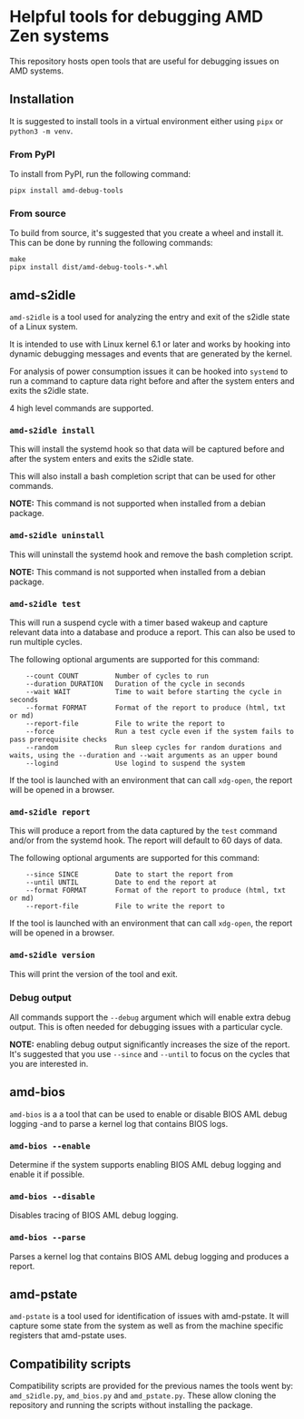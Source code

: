 # Helpful tools for debugging AMD Zen systems

This repository hosts open tools that are useful for debugging issues on AMD systems.

## Installation
It is suggested to install tools in a virtual environment either using
`pipx` or `python3 -m venv`.

### From PyPI
To install from PyPI, run the following command:

    pipx install amd-debug-tools

### From source
To build from source, it's suggested that you create a wheel and install it.
This can be done by running the following commands:

    make
    pipx install dist/amd-debug-tools-*.whl

## amd-s2idle
`amd-s2idle` is a tool used for analyzing the entry and exit of the s2idle
state of a Linux system.

It is intended to use with Linux kernel 6.1 or later and works by hooking
into dynamic debugging messages and events that are generated by the kernel.

For analysis of power consumption issues it can be hooked into `systemd` to
run a command to capture data right before and after the system enters and
exits the s2idle state.

4 high level commands are supported.

### `amd-s2idle install`
This will install the systemd hook so that data will be captured before and
after the system enters and exits the s2idle state.

This will also install a bash completion script that can be used for other
commands.

**NOTE:** This command is not supported when installed from a debian package.

### `amd-s2idle uninstall`
This will uninstall the systemd hook and remove the bash completion script.

**NOTE:** This command is not supported when installed from a debian package.

### `amd-s2idle test`
This will run a suspend cycle with a timer based wakeup and capture relevant
data into a database and produce a report. This can also be used to run multiple cycles.

The following optional arguments are supported for this command:

        --count COUNT         Number of cycles to run
        --duration DURATION   Duration of the cycle in seconds
        --wait WAIT           Time to wait before starting the cycle in seconds
        --format FORMAT       Format of the report to produce (html, txt or md)
        --report-file         File to write the report to
        --force               Run a test cycle even if the system fails to pass prerequisite checks
        --random              Run sleep cycles for random durations and waits, using the --duration and --wait arguments as an upper bound
        --logind              Use logind to suspend the system

If the tool is launched with an environment that can call `xdg-open`, the report
will be opened in a browser.

### `amd-s2idle report`
This will produce a report from the data captured by the `test` command
and/or from the systemd hook.  The report will default to 60 days of data.

The following optional arguments are supported for this command:

        --since SINCE         Date to start the report from
        --until UNTIL         Date to end the report at
        --format FORMAT       Format of the report to produce (html, txt or md)
        --report-file         File to write the report to

If the tool is launched with an environment that can call `xdg-open`, the report
will be opened in a browser.

### `amd-s2idle version`
This will print the version of the tool and exit.

### Debug output
All commands support the `--debug` argument which will enable extra debug output. This is often needed for debugging issues with a particular cycle.

**NOTE:** enabling debug output significantly increases the size of the report.
It's suggested that you use `--since` and `--until` to focus on the cycles that you are interested in.

## amd-bios
`amd-bios` is a a tool that can be used to enable or disable BIOS AML debug logging
-and to parse a kernel log that contains BIOS logs.

### `amd-bios --enable`
Determine if the system supports enabling BIOS AML debug logging and enable it if possible.

### `amd-bios --disable`
Disables tracing of BIOS AML debug logging.

### `amd-bios --parse`
Parses a kernel log that contains BIOS AML debug logging and produces a report.

## amd-pstate
`amd-pstate` is a tool used for identification of issues with amd-pstate.
It will capture some state from the system as well as from the machine specific registers that
amd-pstate uses.

## Compatibility scripts

Compatibility scripts are provided for the previous names the tools went by:
`amd_s2idle.py`, `amd_bios.py` and `amd_pstate.py`.
These allow cloning the repository and running the scripts without installing
the package.

